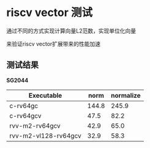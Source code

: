 # riscv vector 测试

通过不同的方式实现计算向量L2范数，实现单位化向量

来验证riscv vector扩展带来的性能加速

## 测试结果

**SG2044**

| Executable           | norm  | normalize |
| -------------------- | ----- | --------- |
| c-rv64gc             | 144.8 | 245.9     |
| c-rv64gcv            | 47.5  | 82.2      |
| rvv-m2-rv64gcv       | 42.9  | 65.0      |
| rvv-m2-vl128-rv64gcv | 32.9  | 58.3      |
